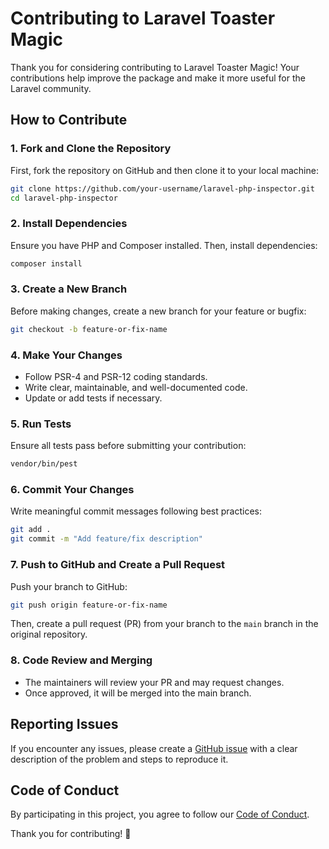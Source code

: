 # Contributing to Laravel Toaster Magic

Thank you for considering contributing to Laravel Toaster Magic! Your contributions help improve the package and make it more useful for the Laravel community.

## How to Contribute

### 1. Fork and Clone the Repository
First, fork the repository on GitHub and then clone it to your local machine:
```sh
git clone https://github.com/your-username/laravel-php-inspector.git
cd laravel-php-inspector
```

### 2. Install Dependencies
Ensure you have PHP and Composer installed. Then, install dependencies:
```sh
composer install
```

### 3. Create a New Branch
Before making changes, create a new branch for your feature or bugfix:
```sh
git checkout -b feature-or-fix-name
```

### 4. Make Your Changes
- Follow PSR-4 and PSR-12 coding standards.
- Write clear, maintainable, and well-documented code.
- Update or add tests if necessary.

### 5. Run Tests
Ensure all tests pass before submitting your contribution:
```sh
vendor/bin/pest
```

### 6. Commit Your Changes
Write meaningful commit messages following best practices:
```sh
git add .
git commit -m "Add feature/fix description"
```

### 7. Push to GitHub and Create a Pull Request
Push your branch to GitHub:
```sh
git push origin feature-or-fix-name
```
Then, create a pull request (PR) from your branch to the `main` branch in the original repository.

### 8. Code Review and Merging
- The maintainers will review your PR and may request changes.
- Once approved, it will be merged into the main branch.

## Reporting Issues
If you encounter any issues, please create a [GitHub issue](https://github.com/devrabiul/laravel-php-inspector/issues) with a clear description of the problem and steps to reproduce it.

## Code of Conduct
By participating in this project, you agree to follow our [Code of Conduct](CODE_OF_CONDUCT.md).

Thank you for contributing! 🚀

